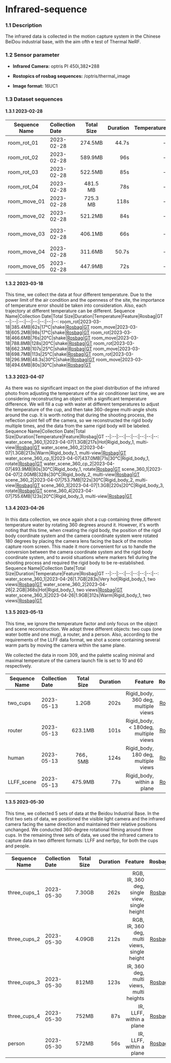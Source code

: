 # Infrared-sequence

### 1.1 Description
The infrared data is collected in the motion capture system in the Chinese BeiDou industrial base, with the aim ofth e test of Thermal NeRF.

### 1.2 Sensor parameter
* **Infrared Camera:** optris PI 450i,382*288

* **Rostopics of rosbag sequences:** /optris/thermal_image

* **Image format:** 16UC1




### 1.3 Dataset sequences

#### 1.3.1 2023-02-28
Sequence Name|Collection Date|Total Size|Duration|Temperature|Feature|Rosbag|GT
--|:--|:--:|--:|--:|--:|--:|--:
room_rot_01|2023-02-28|274.5MB|44.7s|-|shake|[Rosbag](https://sjtueducn-my.sharepoint.com/:u:/g/personal/coulson_tx_sjtu_edu_cn/ERnfNCf2R3RAlXIuMdNW8eABEoUP7zsKeAvDnvaL_VcaRw?e=HwWNDU)|[GT](https://sjtueducn-my.sharepoint.com/:x:/g/personal/coulson_tx_sjtu_edu_cn/EaJoXdPSRZFPgTK3B2hEbQ0BOHhU8iWSRhVFSoWuXqgIkg?e=IbjAYq)
room_rot_02|2023-02-28|589.9MB|96s|-|slow|[Rosbag](https://sjtueducn-my.sharepoint.com/:u:/g/personal/coulson_tx_sjtu_edu_cn/ETDqc-28FFRFgdvmFoEABIcBYhj0_uonFGCWWvHDiOBz8A?e=zi6esA)|[GT](https://sjtueducn-my.sharepoint.com/:x:/g/personal/coulson_tx_sjtu_edu_cn/EcaH-4faydFMvWmT2P_FMOoBqRv4QWyFbgSTe2NO9x8SJQ?e=gVnYO1)
room_rot_03|2023-02-28|522.5MB|85s|-|shake, dynamic|[Rosbag](https://sjtueducn-my.sharepoint.com/:u:/g/personal/coulson_tx_sjtu_edu_cn/EXgRV72Es_9NtOfkCGpgIeABoiUMs6MIRLlf5vSIE-gsXA?e=hDAIWH)|[GT](https://sjtueducn-my.sharepoint.com/:x:/g/personal/coulson_tx_sjtu_edu_cn/EZ5GOAi-9QlPkqY_ALIvvjYBYBGEVXnxHVTNasP4hwXXTA?e=Ooozmr)
room_rot_04|2023-02-28|481.5 MB|78s|-|slow, static|[Rosbag](https://sjtueducn-my.sharepoint.com/:u:/g/personal/coulson_tx_sjtu_edu_cn/EXcJdmI2o2BBgbf_m4W-QFcBDByHVZ8oXUyt18eezmYf5Q?e=lc3B8o)|[GT](https://sjtueducn-my.sharepoint.com/:x:/g/personal/coulson_tx_sjtu_edu_cn/EafdmR43-g5Hp1jluj3_vk8Btva9kOJCuv1YnvQTWGwFaQ?e=pgMWvr)
room_move_01|2023-02-28|725.3 MB|118s|-|by car|[Rosbag](https://sjtueducn-my.sharepoint.com/:u:/g/personal/coulson_tx_sjtu_edu_cn/ERbolVI1Z6ZPhN1My8KaGz4BESCbGcNSiDSp8piXpEz8Iw)|[GT](https://sjtueducn-my.sharepoint.com/:x:/g/personal/coulson_tx_sjtu_edu_cn/EWY3buKCnnFGrSXEsfuUEuIBiTCqUSXe7qAIj74c8vv-xA?e=Jatrd9)
room_move_02|2023-02-28|521.2MB|84s|-|shake, rapid|[Rosbag](https://sjtueducn-my.sharepoint.com/:u:/g/personal/coulson_tx_sjtu_edu_cn/EUFgMiMz5ZtNi9j_bgXlCXgBD-xJ6tlUOZIzb7ocGDzpmQ?e=aSaH66)|[GT](https://sjtueducn-my.sharepoint.com/:x:/g/personal/coulson_tx_sjtu_edu_cn/EeWgRcbeErlPnB0iOxT7dHUBuA9c_i6pMJfU3S64fX_lMQ?e=lHaTlr)
room_move_03|2023-02-28|406.1MB|66s|-|shake, slow, slope|[Rosbag](https://sjtueducn-my.sharepoint.com/:u:/g/personal/coulson_tx_sjtu_edu_cn/EUFgMiMz5ZtNi9j_bgXlCXgBD-xJ6tlUOZIzb7ocGDzpmQ?e=OUGI8K)|[GT](https://sjtueducn-my.sharepoint.com/:x:/g/personal/coulson_tx_sjtu_edu_cn/Ea0uxFsPo-pJikAYpVpWYMMBLMWz5rkP2RQ9FyvxeduXmw?e=xLxmbN)
room_move_04|2023-02-28|311.6MB|50.7s|-|shake, dynamic|[Rosbag](https://sjtueducn-my.sharepoint.com/:u:/g/personal/coulson_tx_sjtu_edu_cn/EYSLlbVixdZKtLE5wKYBln8BiLKbhiBkI5wZVT_HWvmpoA?e=isTKIU)|[GT](https://sjtueducn-my.sharepoint.com/:x:/g/personal/coulson_tx_sjtu_edu_cn/Ee6u8OPhGyNHmHuvxFDFMX8BYwE_4pNoxgh6onqxXBIR-A?e=4Ab6N1)
room_move_05|2023-02-28|447.9MB|72s|-|shake, dynamic|[Rosbag](https://sjtueducn-my.sharepoint.com/:u:/g/personal/coulson_tx_sjtu_edu_cn/ERe5YqjwDnJIvdnl8YzQDRwBVTDHXYSpDZKX5TQ4JLtKFg?e=9xuguh)|[GT](https://sjtueducn-my.sharepoint.com/:x:/g/personal/coulson_tx_sjtu_edu_cn/ETYwn_29AAZCjRnWsWT07SwBKNInpR2vyHgcfPJqv9ueLA?e=Q7TaPz)

#### 1.3.2 2023-03-18
This time, we collect the data at four different temperature. Due to the power limit of the air condition and the openness of the site, the importance of temperature error should be taken into consideration. Also, each trajectory at different temperature can be different.
Sequence Name|Collection Date|Total Size|Duration|Temperature|Feature|Rosbag|GT
--|:--|:--:|--:|--:|--:|--:|--:
room_rot|2023-03-18|385.4MB|62s|17°C|shake|[Rosbag](https://sjtueducn-my.sharepoint.com/:u:/g/personal/coulson_tx_sjtu_edu_cn/EXAvRSdFCYpFio2Y8szgUmcBOinfJJbl__nn3QHgC8tXig?e=oUQJV5)|[GT](https://sjtueducn-my.sharepoint.com/:x:/g/personal/coulson_tx_sjtu_edu_cn/EU2Z0gHpjcdCiWmRqkCIgAgB0R8Dnxw00ukLwnpAMLw3Dg?e=wxC7nf)
room_move|2023-03-18|605.2MB|98s|17°C|shake|[Rosbag](https://sjtueducn-my.sharepoint.com/:u:/g/personal/coulson_tx_sjtu_edu_cn/EZ074Zyq6-VBhfCARjQwP5sBBiANtwbzsjDH75E6hIAkuA?e=vna3tx)|[GT](https://sjtueducn-my.sharepoint.com/:x:/g/personal/coulson_tx_sjtu_edu_cn/EdVdZHjbNNpHgijtciT67YIB_nzFSBkwH-3pkQuJCLWOzA?e=Agz51p)
room_rot|2023-03-18|466.6MB|76s|20°C|shake|[Rosbag](https://sjtueducn-my.sharepoint.com/:u:/g/personal/coulson_tx_sjtu_edu_cn/EWKQ-0T0lU5KrYO-7IutAfAB0xDevq7dZJB6gvoI_8MSDA?e=NtgTaO)|[GT](https://sjtueducn-my.sharepoint.com/:x:/g/personal/coulson_tx_sjtu_edu_cn/EdHGe7mT5tpOsC6JxpLtGrQB7zQFJUbUJbYlnxEMMyRe_Q?e=N6st42)
room_move|2023-03-18|788.8MB|128s|20°C|shake|[Rosbag](https://sjtueducn-my.sharepoint.com/:u:/g/personal/coulson_tx_sjtu_edu_cn/Ed-jYungoxJMsJNmxCNGx94BCfnehl_RQ-wpJ3BYlTmNYQ?e=MqqLTK)|[GT](https://sjtueducn-my.sharepoint.com/:x:/g/personal/coulson_tx_sjtu_edu_cn/EUCV__RNowFEnpcu36uMIMUBJu7YEfJRsURXECOpVZvvLA?e=X6Dh0l)
room_rot|2023-03-18|662.3MB|107s|25°C|shake|[Rosbag](https://sjtueducn-my.sharepoint.com/:u:/g/personal/coulson_tx_sjtu_edu_cn/ESC9P_icF0JIrOU1e7KlTckBmmFHzQ3JiyPrYyQYQAAiZg?e=altpZQ)|[GT](https://sjtueducn-my.sharepoint.com/:x:/g/personal/coulson_tx_sjtu_edu_cn/EUv7EFXrFPdKqblO7v2RAlMBTZkHWzH-mJjkQxC7PzEN_A?e=8zRLdI)
room_move|2023-03-18|698.7MB|113s|25°C|shake|[Rosbag](https://sjtueducn-my.sharepoint.com/:u:/g/personal/coulson_tx_sjtu_edu_cn/EbTrCU4bv-BKo5eGVB1Y_5kBfKS0kQhqfmfDnh3YM_8IzA?e=nch4bZ)|[GT](https://sjtueducn-my.sharepoint.com/:x:/g/personal/coulson_tx_sjtu_edu_cn/ERupQxaqBz1OqUnuBv_1RA8BWNNg_tKY6RmdEhLEIsWS2Q?e=oyT2O7)
room_rot|2023-03-18|296.9MB|48.3s|30°C|shake|[Rosbag](https://sjtueducn-my.sharepoint.com/:u:/g/personal/coulson_tx_sjtu_edu_cn/ETWk_enIKahPvl2arxW7W04BfapxRIm9tBeXRNED0TFISQ?e=hFekFH)|[GT](https://sjtueducn-my.sharepoint.com/:x:/g/personal/coulson_tx_sjtu_edu_cn/EeG45rBR9CtKm7YJ9dSeioIBL0Hh7QIFXqAy-I4GK6efHQ?e=Cx1erC)
room_move|2023-03-18|494.6MB|80s|30°C|shake|[Rosbag](https://sjtueducn-my.sharepoint.com/:u:/g/personal/coulson_tx_sjtu_edu_cn/Ee9MMNdDdydAo6k7CiWN4KcB5ZoEqUNWkia5Emj8Zs3jog?e=MdrI35)|[GT](https://sjtueducn-my.sharepoint.com/:x:/g/personal/coulson_tx_sjtu_edu_cn/EVmcxoUDPntCqyLG_HF1T-QBuwyh-DRwMkX17e945yY8pw?e=HrYiaT)

#### 1.3.3 2023-04-07
As there was no significant impact on the pixel distribution of the infrared photo from adjusting the temperature of the air conditioner last time, we are considering reconstructing an object with a significant temperature difference. We will fill a cup with water at different temperatures to adjust the temperature of the cup, and then take 360-degree multi-angle shots around the cup. It is worth noting that during the shooting process, the reflection point fell off the camera, so we reconstructed the rigid body multiple times, and the data from the same rigid body will be labeled.
Sequence Name|Collection Date|Total Size|Duration|Temperature|Feature|Rosbag|GT
--|:--|:--:|--:|--:|--:|--:|--:
water_scene_360_1|2023-04-07|1.3GB|217s|Hot|Rigid_body_1, multi-view|[Rosbag](https://sjtueducn-my.sharepoint.com/:u:/g/personal/coulson_tx_sjtu_edu_cn/Ebo3Pvh61ztDnW__6L26riABnzJV-1q424lESWVEtyzqAg?e=CwgKvv)|[GT](https://sjtueducn-my.sharepoint.com/:x:/g/personal/coulson_tx_sjtu_edu_cn/EUQ9z07oqLxDlTBylWet1WMBNx1Ex-po93tcws3lFCipPg?e=4f4Ey2)
water_scene_360_2|2023-04-07|1.3GB|213s|Warm|Rigid_body_1, multi-view|[Rosbag](https://sjtueducn-my.sharepoint.com/:u:/g/personal/coulson_tx_sjtu_edu_cn/ETmDtapuMXNEoOLe0OOcOtsBZ7l7_ujsq8Qs79BrNEy_Jw?e=Ipsf8c)|[GT](https://sjtueducn-my.sharepoint.com/:x:/g/personal/coulson_tx_sjtu_edu_cn/EQbkGMblL1dFg-myMl0bk-cBi13LAlWVgGAynqCrbif-Mw?e=PTQltn)
water_scene_360_cp_1|2023-04-07|437.0MB|71s|30°C|Rigid_body_1, rotate|[Rosbag](https://sjtueducn-my.sharepoint.com/:u:/g/personal/coulson_tx_sjtu_edu_cn/ER3VCDB6ZaZNhWsbUceV9tABX9R92FNJomIVitD2PdMNgw?e=zItxpG)|[GT](https://sjtueducn-my.sharepoint.com/:x:/g/personal/coulson_tx_sjtu_edu_cn/ETP6LkrbS4xFvk-vqs8814EB3i8COiav4iDxoMBlKOVGDQ?e=THQuRV)
water_scene_360_cp_2|2023-04-07|493.9MB|80s|30°C|Rigid_body_1, rotate|[Rosbag](https://sjtueducn-my.sharepoint.com/:u:/g/personal/coulson_tx_sjtu_edu_cn/EVig6X84TQlMkyrk4mXnWtkBUbFwP4HbHHoP9b2CWCPC3A?e=VfK9Nt)|[GT](https://sjtueducn-my.sharepoint.com/:x:/g/personal/coulson_tx_sjtu_edu_cn/EQ3W-EbZrcdPjgRXesn5h4UBiIeo4DBbHJ2kzxrSE9tHhw?e=cIbe4w)
scene_360_1|2023-04-07|2.0GMB|328s|30°C|Rigid_body_2, multi-view|[Rosbag](https://sjtueducn-my.sharepoint.com/:u:/g/personal/coulson_tx_sjtu_edu_cn/EcV2lvfa3tRBuK79H4QiskIBKvcP1P8Q_BXn39hTnjQS-A?e=f5D1CH)|[GT](https://sjtueducn-my.sharepoint.com/:x:/g/personal/coulson_tx_sjtu_edu_cn/EZ0A5e2UQEhNsIRN9n1bDF4BmEK2tmeqGOx9w5WQ5Y34IA?e=8A2h7M)
scene_360_2|2023-04-07|753.7MB|122s|30°C|Rigid_body_2, multi-view|[Rosbag](https://sjtueducn-my.sharepoint.com/:u:/g/personal/coulson_tx_sjtu_edu_cn/EYaLE9SHpylLlw2ioPmUQFgB10OF5AGyenOjA9FFKnpC1Q?e=QR7hQf)|[GT](https://sjtueducn-my.sharepoint.com/:x:/g/personal/coulson_tx_sjtu_edu_cn/ESDLWx0JleBJjueexGM4s5IBcgz0g3ESiTkNZtBFU3pV_w?e=caRKHi)
scene_360_3|2023-04-07|1.3GB|220s|20°C|Rigid_body_3, rotate|[Rosbag](https://sjtueducn-my.sharepoint.com/:u:/g/personal/coulson_tx_sjtu_edu_cn/EQCE0kGp3vlFkEUd_u0vNsABp70WDJzR03iy8xhMtHm00A?e=UNpkAs)|[GT](https://sjtueducn-my.sharepoint.com/:x:/g/personal/coulson_tx_sjtu_edu_cn/EbCzOv4MLN9HkBJDQQ_G4fkBwnPtHvSQ2i3UyTjPfedwSQ?e=oB049s)
scene_360_4|2023-04-07|755.6MB|123s|20°C|Rigid_body_3, multi-view|[Rosbag](https://sjtueducn-my.sharepoint.com/:u:/g/personal/coulson_tx_sjtu_edu_cn/EeV9MXeaNNlOhLILP0RBpJEBXnqixkZ9u48jAZvjIWKaiw?e=dabqDs)|[GT](https://sjtueducn-my.sharepoint.com/:x:/g/personal/coulson_tx_sjtu_edu_cn/EUAaXjfMHGtKkjHL0xfoGXUBACahA3Bzwmmb6Abf5toCQg?e=8rbWev)

#### 1.3.4 2023-04-26
In this data collection, we once again shot a cup containing three different temperature water by rotating 360 degrees around it. However, it's worth noting that this time, when creating the rigid body, the position of the rigid body coordinate system and the camera coordinate system were rotated 180 degrees by placing the camera lens facing the back of the motion capture room screen. This made it more convenient for us to handle the conversion between the camera coordinate system and the rigid body coordinate system, and to avoid situations where markers fell during the shooting process and required the rigid body to be re-established.
Sequence Name|Collection Date|Total Size|Duration|Temperature|Feature|Rosbag|GT
--|:--|:--:|--:|--:|--:|--:|--:
water_scene_360_1|2023-04-26|1.7GB|283s|Very hot|Rigid_body_1, two views|[Rosbag](https://sjtueducn-my.sharepoint.com/:u:/g/personal/coulson_tx_sjtu_edu_cn/Eaw0uFPLYvNNvsbbfzK7Vh0BnkmyHd5m_NDTGjijoMCTTw?e=4Dj8fX)|[GT](https://sjtueducn-my.sharepoint.com/:x:/g/personal/coulson_tx_sjtu_edu_cn/EVYGJ9kqn-NHgN41nr7ciFQBKlZn16koUq6rhal5-CspGw?e=Wx3oUX)
water_scene_360_2|2023-04-26|2.2GB|368s|Hot|Rigid_body_1, two views|[Rosbag](https://sjtueducn-my.sharepoint.com/:u:/g/personal/coulson_tx_sjtu_edu_cn/Ed9c-mQ0oFJCnX2WtGfPpSkBdWpe2wbOEQr2Hf7eKBxNOA?e=Hq42ee)|[GT](https://sjtueducn-my.sharepoint.com/:x:/g/personal/coulson_tx_sjtu_edu_cn/ERVJjAF3K8pPoMM5gF_MZCQBXO538gxZY2FIwTsOHVW-Sw?e=5k8o7l)
water_scene_360_3|2023-04-26|1.9GB|312s|Warm|Rigid_body_1, two views|[Rosbag](https://sjtueducn-my.sharepoint.com/:u:/g/personal/coulson_tx_sjtu_edu_cn/EdwjLhGs8ZBEhpIGfKy8154B4kS5zUJI2V1Eb0h5gziXew?e=EE9Pgd)|[GT](https://sjtueducn-my.sharepoint.com/:x:/g/personal/coulson_tx_sjtu_edu_cn/EaWRh_EMBl5IuaqbAI4S5-cB4MQHydfft-vxgQJgjy8l1Q?e=9lcemg)

#### 1.3.5 2023-05-13
This time, we ignore the temperature factor and only focus on the object and scene reconstruction. We adopt three different objects: two cups (one water bottle and one mug), a router, and a person. Also, according to the requirements of the LLFF data format, we shot a scene containing several warm parts by moving the camera within the same plane.

We collected the data in room 309, and the palette scaling minimal and maximal temperature of the camera launch file is set to $10$ and $60$ respectively.

Sequence Name|Collection Date|Total Size|Duration|Feature|Rosbag|GT
--|:--|:--:|--:|--:|--:|--:
two_cups|2023-05-13|1.2GB|202s|Rigid_body, 360 deg, multiple views|[Rosbag](https://sjtueducn-my.sharepoint.com/:u:/g/personal/coulson_tx_sjtu_edu_cn/EYe8FQyFQXtDjcumBKbEsvQBZFN7jVb3pyk3SlZCgvh5vA?e=oxJHzs)|[GT](https://sjtueducn-my.sharepoint.com/:t:/g/personal/coulson_tx_sjtu_edu_cn/EauFHCqCuC5BmL-PEhau1KwBW9N8ksIrWc_Plxk-ROoxkQ?e=az63h6)
router|2023-05-13|623.1MB|101s|Rigid_body, < 180deg, multiple views|[Rosbag](https://sjtueducn-my.sharepoint.com/:u:/g/personal/coulson_tx_sjtu_edu_cn/ESXpMwfLEcJMmPFiuUgU6uIBCIvCoPdkFrDti5NndAHMzQ?e=KupHfQ)|[GT](https://sjtueducn-my.sharepoint.com/:t:/g/personal/coulson_tx_sjtu_edu_cn/EVATA19de7dMqaK-9b9s4xIBl7pstREJskWdG-aB--5M2g?e=RUCnzI)
human|2023-05-13|766，5MB|124s|Rigid_body, 180 deg, multiple views|[Rosbag](https://sjtueducn-my.sharepoint.com/:u:/g/personal/coulson_tx_sjtu_edu_cn/EQtuxMl9_WpMo6JEkQQNyOwBzowvT6NYeSmp2DUxpM-F-w?e=QHey46)|[GT](https://sjtueducn-my.sharepoint.com/:t:/g/personal/coulson_tx_sjtu_edu_cn/EU18gafbbKVJorJ1LgE1ZNUBG54rDgbNqSDVnW5xWOFy9Q?e=dBpxGN)
LLFF_scene|2023-05-13|475.9MB|77s|Rigid_body, within a plane|[Rosbag](https://sjtueducn-my.sharepoint.com/:u:/g/personal/coulson_tx_sjtu_edu_cn/ESnlzo4A_hdLsjHXXDW8jAIBaL4buR4-RB87lk27Bsny7Q?e=ZabVfW)|[GT](https://sjtueducn-my.sharepoint.com/:t:/g/personal/coulson_tx_sjtu_edu_cn/EYFq8a-qM5FAgrWtbZm63pgB7MeTQPqRxZGtc2JGs8AeFA?e=a1ETMX)

#### 1.3.5 2023-05-30

This time, we collected 5 sets of data at the Beidou Industrial Base. In the first two sets of data, we positioned the visible light camera and the infrared camera facing the same direction and maintained their relative positions unchanged. We conducted 360-degree rotational filming around three cups. In the remaining three sets of data, we used the infrared camera to capture data in two different formats: LLFF and nerfpp, for both the cups and people.

Sequence Name|Collection Date|Total Size|Duration|Feature|Rosbag|GT
--|:--|:--:|--:|--:|--:|--:
three_cups_1|2023-05-30|7.30GB|262s|RGB, IR, 360 deg, single view, single height|[Rosbag](https://sjtueducn-my.sharepoint.com/:f:/g/personal/coulson_tx_sjtu_edu_cn/EleX9nMPq3lDo3ojeDhv7kcB8KANlTNqTwk_1OFjILTdgA?e=whDbJv)|[GT](https://sjtueducn-my.sharepoint.com/:x:/g/personal/coulson_tx_sjtu_edu_cn/EYbvsn8j7hFFhGt9TEYwV1cBYp4gQ0n76qvH_aSkZqaeyA?e=Vnl9nN)
three_cups_2|2023-05-30|4.09GB|212s|RGB, IR, 360 deg, multi views, single height|[Rosbag](https://sjtueducn-my.sharepoint.com/:u:/g/personal/coulson_tx_sjtu_edu_cn/ETV3N4uS_zNEuetjqHuk650BKlWMJZzdF8yfRYo7LjxqqQ?e=68qaOd)|[GT](https://sjtueducn-my.sharepoint.com/:x:/g/personal/coulson_tx_sjtu_edu_cn/EdR7js7Fl_9Ipef2Ul-bPacB68MzkBTUBMzpbTgbe57ZLg?e=SXeoBr)
three_cups_3|2023-05-30|812MB|123s|IR, 360 deg, multi views, multi heights|[Rosbag](https://sjtueducn-my.sharepoint.com/:u:/g/personal/coulson_tx_sjtu_edu_cn/EYgEjAjDoEJIh78Sbr18m98BQmwL6eTUYaeRHfqLw8SsYQ?e=d9Z7pf)|[GT](https://sjtueducn-my.sharepoint.com/:x:/g/personal/coulson_tx_sjtu_edu_cn/EWu2uQ6b5HtOsmZ5-OCtskEBY4g5TD6TVWNQG0wg-3DCjQ?e=AqAXjT)
three_cups_4|2023-05-30|752MB|87s|IR, LLFF, within a plane|[Rosbag](https://sjtueducn-my.sharepoint.com/:u:/g/personal/coulson_tx_sjtu_edu_cn/EezJi94r68ZAmAjey9mJxCcBbh8NNffcynNE-JxePUvXMw?e=7eFeF7)|[GT](https://sjtueducn-my.sharepoint.com/:x:/g/personal/coulson_tx_sjtu_edu_cn/EVtL7a6eXQ9IpgHD3DL6ArcBA5N0HWDJWtmDvtj94H46TA?e=hKDPQg)
person|2023-05-30|572MB|56s|IR, LLFF, within a plane|[Rosbag](https://sjtueducn-my.sharepoint.com/:u:/g/personal/coulson_tx_sjtu_edu_cn/ETfphfFTdwFEirpBF3ZIErEBwbeCDcvoYSEq6YMxwLldog?e=GjOz24)|[GT](https://sjtueducn-my.sharepoint.com/:x:/g/personal/coulson_tx_sjtu_edu_cn/EVJHGpzwCptJuOtAgaNbv8gBodLs-5qgJ6MS53qpuHTzuw?e=tkfLFb)
















